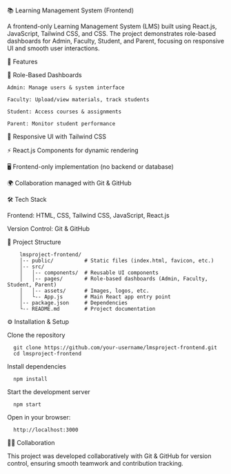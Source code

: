 📚 Learning Management System (Frontend)

A frontend-only Learning Management System (LMS) built using React.js, JavaScript, Tailwind CSS, and CSS.
The project demonstrates role-based dashboards for Admin, Faculty, Student, and Parent, focusing on responsive UI and smooth user interactions.

🚀 Features

🔑 Role-Based Dashboards

    Admin: Manage users & system interface

    Faculty: Upload/view materials, track students

    Student: Access courses & assignments

    Parent: Monitor student performance

🎨 Responsive UI with Tailwind CSS

⚡ React.js Components for dynamic rendering

🖥️ Frontend-only implementation (no backend or database)

🌍 Collaboration managed with Git & GitHub

🛠️ Tech Stack

Frontend: HTML, CSS, Tailwind CSS, JavaScript, React.js 

Version Control: Git & GitHub

📂 Project Structure

        lmsproject-frontend/
        │-- public/          # Static files (index.html, favicon, etc.)
        │-- src/
        │   │-- components/  # Reusable UI components
        │   │-- pages/       # Role-based dashboards (Admin, Faculty, Student, Parent)
        │   │-- assets/      # Images, logos, etc.
        │   └-- App.js       # Main React app entry point
        │-- package.json     # Dependencies
        └-- README.md        # Project documentation

⚙️ Installation & Setup

Clone the repository

      git clone https://github.com/your-username/lmsproject-frontend.git
      cd lmsproject-frontend


Install dependencies

      npm install


Start the development server

      npm start


Open in your browser:

      http://localhost:3000


👩‍💻 Collaboration

  This project was developed collaboratively with Git & GitHub for version control, ensuring smooth teamwork and contribution tracking.
